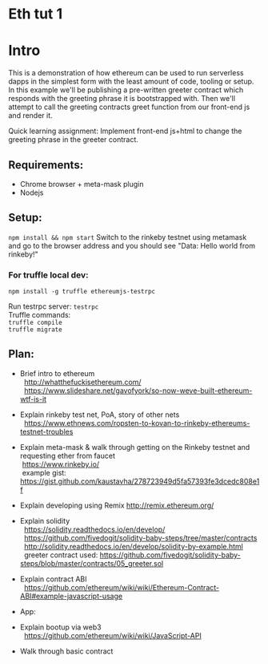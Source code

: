 # Eth tut 1

# Intro

This is a demonstration of how ethereum can be used to run serverless dapps in the simplest form with the least amount of code, tooling or setup.  
In this example we'll be publishing a pre-written greeter contract which responds with the greeting phrase it is bootstrapped with. Then we'll attempt to call the greeting contracts greet function from our front-end js and render it.   

Quick learning assignment: Implement front-end js+html to change the greeting phrase in the greeter contract. 

## Requirements:
  - Chrome browser + meta-mask plugin
  - Nodejs
  
## Setup:
`npm install && npm start`
Switch to the rinkeby testnet using metamask and go to the browser address and you should see "Data: Hello world from rinkeby!"

### For truffle local dev:
```
npm install -g truffle ethereumjs-testrpc
```
Run testrpc server:
`testrpc`	
Truffle commands:  
`truffle compile`	
`truffle migrate`


## Plan:
 - Brief intro to ethereum    
   http://whatthefuckisethereum.com/   
   https://www.slideshare.net/gavofyork/so-now-weve-built-ethereum-wtf-is-it  

 - Explain rinkeby test net, PoA, story of other nets   
   https://www.ethnews.com/ropsten-to-kovan-to-rinkeby-ethereums-testnet-troubles

 - Explain meta-mask & walk through getting on the Rinkeby testnet and requesting ether from faucet   
  https://www.rinkeby.io/    
  example gist: https://gist.github.com/kaustavha/278723949d5fa57393fe3dcedc808e1f  

 - Explain developing using Remix
   http://remix.ethereum.org/

 - Explain solidity   
   https://solidity.readthedocs.io/en/develop/     
   https://github.com/fivedogit/solidity-baby-steps/tree/master/contracts   
   http://solidity.readthedocs.io/en/develop/solidity-by-example.html    
   greeter contract used: https://github.com/fivedogit/solidity-baby-steps/blob/master/contracts/05_greeter.sol  

 - Explain contract ABI   
   https://github.com/ethereum/wiki/wiki/Ethereum-Contract-ABI#example-javascript-usage  

- App:   
 - Explain bootup via web3    
   https://github.com/ethereum/wiki/wiki/JavaScript-API    
 - Walk through basic contract   
